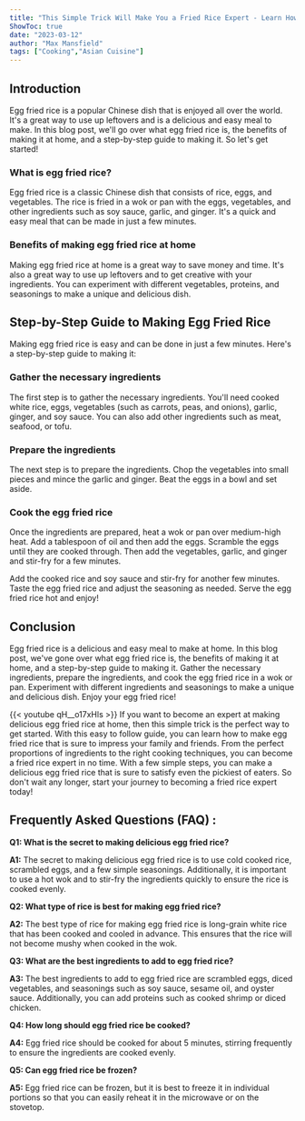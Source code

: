 ```yaml
---
title: "This Simple Trick Will Make You a Fried Rice Expert - Learn How to Make Delicious Egg Fried Rice at Home!"
ShowToc: true 
date: "2023-03-12"
author: "Max Mansfield" 
tags: ["Cooking","Asian Cuisine"]
---
```

## Introduction

Egg fried rice is a popular Chinese dish that is enjoyed all over the world. It's a great way to use up leftovers and is a delicious and easy meal to make. In this blog post, we'll go over what egg fried rice is, the benefits of making it at home, and a step-by-step guide to making it. So let's get started!

### What is egg fried rice?

Egg fried rice is a classic Chinese dish that consists of rice, eggs, and vegetables. The rice is fried in a wok or pan with the eggs, vegetables, and other ingredients such as soy sauce, garlic, and ginger. It's a quick and easy meal that can be made in just a few minutes.

### Benefits of making egg fried rice at home

Making egg fried rice at home is a great way to save money and time. It's also a great way to use up leftovers and to get creative with your ingredients. You can experiment with different vegetables, proteins, and seasonings to make a unique and delicious dish.

## Step-by-Step Guide to Making Egg Fried Rice

Making egg fried rice is easy and can be done in just a few minutes. Here's a step-by-step guide to making it:

### Gather the necessary ingredients

The first step is to gather the necessary ingredients. You'll need cooked white rice, eggs, vegetables (such as carrots, peas, and onions), garlic, ginger, and soy sauce. You can also add other ingredients such as meat, seafood, or tofu.

### Prepare the ingredients

The next step is to prepare the ingredients. Chop the vegetables into small pieces and mince the garlic and ginger. Beat the eggs in a bowl and set aside.

### Cook the egg fried rice

Once the ingredients are prepared, heat a wok or pan over medium-high heat. Add a tablespoon of oil and then add the eggs. Scramble the eggs until they are cooked through. Then add the vegetables, garlic, and ginger and stir-fry for a few minutes.

Add the cooked rice and soy sauce and stir-fry for another few minutes. Taste the egg fried rice and adjust the seasoning as needed. Serve the egg fried rice hot and enjoy!

## Conclusion

Egg fried rice is a delicious and easy meal to make at home. In this blog post, we've gone over what egg fried rice is, the benefits of making it at home, and a step-by-step guide to making it. Gather the necessary ingredients, prepare the ingredients, and cook the egg fried rice in a wok or pan. Experiment with different ingredients and seasonings to make a unique and delicious dish. Enjoy your egg fried rice!

{{< youtube qH__o17xHls >}} 
If you want to become an expert at making delicious egg fried rice at home, then this simple trick is the perfect way to get started. With this easy to follow guide, you can learn how to make egg fried rice that is sure to impress your family and friends. From the perfect proportions of ingredients to the right cooking techniques, you can become a fried rice expert in no time. With a few simple steps, you can make a delicious egg fried rice that is sure to satisfy even the pickiest of eaters. So don't wait any longer, start your journey to becoming a fried rice expert today!

## Frequently Asked Questions (FAQ) :
**Q1: What is the secret to making delicious egg fried rice?**

**A1:** The secret to making delicious egg fried rice is to use cold cooked rice, scrambled eggs, and a few simple seasonings. Additionally, it is important to use a hot wok and to stir-fry the ingredients quickly to ensure the rice is cooked evenly. 

**Q2: What type of rice is best for making egg fried rice?**

**A2:** The best type of rice for making egg fried rice is long-grain white rice that has been cooked and cooled in advance. This ensures that the rice will not become mushy when cooked in the wok. 

**Q3: What are the best ingredients to add to egg fried rice?**

**A3:** The best ingredients to add to egg fried rice are scrambled eggs, diced vegetables, and seasonings such as soy sauce, sesame oil, and oyster sauce. Additionally, you can add proteins such as cooked shrimp or diced chicken. 

**Q4: How long should egg fried rice be cooked?**

**A4:** Egg fried rice should be cooked for about 5 minutes, stirring frequently to ensure the ingredients are cooked evenly. 

**Q5: Can egg fried rice be frozen?**

**A5:** Egg fried rice can be frozen, but it is best to freeze it in individual portions so that you can easily reheat it in the microwave or on the stovetop.




